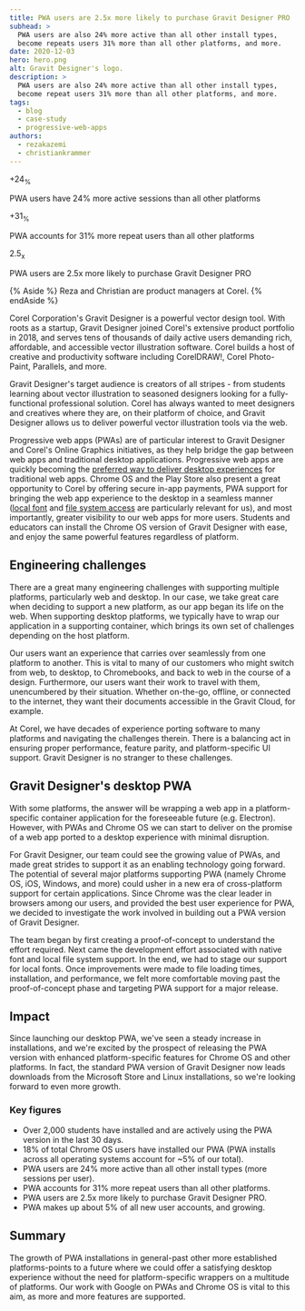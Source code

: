 ```yaml
---
title: PWA users are 2.5x more likely to purchase Gravit Designer PRO
subhead: >
  PWA users are also 24% more active than all other install types,
  become repeats users 31% more than all other platforms, and more.
date: 2020-12-03
hero: hero.png
alt: Gravit Designer's logo.
description: >
  PWA users are also 24% more active than all other install types,
  become repeat users 31% more than all other platforms, and more.
tags:
  - blog
  - case-study
  - progressive-web-apps
authors:
  - rezakazemi
  - christiankrammer
---
```


<div class="w-stats">
  <div class="w-stat">
    <p class="w-stat__figure">+24<sub class="w-stat__sub">%</sub></p>
    <p class="w-stat__desc">PWA users have 24% more active sessions than all other platforms</p>
  </div>
  <div class="w-stat">
    <p class="w-stat__figure">+31<sub class="w-stat__sub">%</sub></p>
    <p class="w-stat__desc">PWA accounts for 31% more repeat users than all other platforms</p>
  </div>
  <div class="w-stat">
    <p class="w-stat__figure">2.5<sub class="w-stat__sub">x</sub></p>
    <p class="w-stat__desc">PWA users are 2.5x more likely to purchase Gravit Designer PRO</p>
  </div>
</div>

{% Aside %}
  Reza and Christian are product managers at Corel.
{% endAside %}

Corel Corporation's Gravit Designer is a powerful vector design tool. With roots
as a startup, Gravit Designer joined Corel's extensive product portfolio in
2018, and serves tens of thousands of daily active users demanding rich,
affordable, and accessible vector illustration software. 
Corel builds a host of creative and productivity software including CorelDRAW!,
Corel Photo-Paint, Parallels, and more.

Gravit Designer's target audience is creators of all stripes - from students
learning about vector illustration to seasoned designers looking for a
fully-functional professional solution. Corel has always wanted to meet
designers and creatives where they are, on their platform of choice, and Gravit
Designer allows us to deliver powerful vector illustration tools via the web.

Progressive web apps (PWAs) are of particular interest to Gravit Designer and
Corel's Online Graphics initiatives, as they help bridge the gap between web
apps and traditional desktop applications. Progressive web apps are quickly
becoming the
[preferred way to deliver desktop experiences](https://chromeos.dev/en/web/desktop-progressive-web-apps)
for traditional web apps. Chrome OS and the Play Store also present a great
opportunity to Corel by offering secure in-app payments, PWA support for
bringing the web app experience to the desktop in a seamless manner ([local
font](/local-fonts/) and [file system
access](/file-system-access/) are particularly relevant for us),
and most importantly, greater visibility to our web apps for more users.
Students and educators can install the Chrome OS version of Gravit Designer with
ease, and enjoy the same powerful features regardless of platform.

## Engineering challenges

There are a great many engineering challenges with supporting multiple
platforms, particularly web and desktop. In our case, we take great care when
deciding to support a new platform, as our app began its life on the web. When
supporting desktop platforms, we typically have to wrap our application in a
supporting container, which brings its own set of challenges depending on the
host platform.

Our users want an experience that carries over seamlessly from one platform to
another. This is vital to many of our customers who might switch from web, to
desktop, to Chromebooks, and back to web in the course of a design. Furthermore,
our users want their work to travel with them, unencumbered by their situation.
Whether on-the-go, offline, or connected to the internet, they want their
documents accessible in the Gravit Cloud, for example.

At Corel, we have decades of experience porting software to many platforms and
navigating the challenges therein. There is a balancing act in ensuring proper
performance, feature parity, and platform-specific UI support. Gravit Designer
is no stranger to these challenges.

## Gravit Designer's desktop PWA

With some platforms, the answer will be wrapping a web app in a
platform-specific container application for the foreseeable future (e.g.
Electron). However, with PWAs and Chrome OS we can start to deliver on the
promise of a web app ported to a desktop experience with minimal disruption. 

For Gravit Designer, our team could see the growing value of PWAs, and made
great strides to support it as an enabling technology going forward. The
potential of several major platforms supporting PWA (namely Chrome OS, iOS,
Windows, and more) could usher in a new era of cross-platform support for
certain applications. Since Chrome was the clear leader in browsers among our
users, and provided the best user experience for PWA, we decided to investigate
the work involved in building out a PWA version of Gravit Designer.

The team began by first creating a proof-of-concept to understand the effort
required. Next came the development effort associated with native font and local
file system support. In the end, we had to stage our support for local fonts.
Once improvements were made to file loading times, installation, and
performance, we felt more comfortable moving past the proof-of-concept phase and
targeting PWA support for a major release.

## Impact

Since launching our desktop PWA, we've seen a steady increase in installations,
and we're excited by the prospect of releasing the PWA version with enhanced
platform-specific features for Chrome OS and other platforms. In fact, the
standard PWA version of Gravit Designer now leads downloads from the Microsoft
Store and Linux installations, so we're looking forward to even more
growth.

### Key figures

* Over 2,000 students have installed and are actively using the PWA
  version in the last 30 days.
* 18% of total Chrome OS users have installed our PWA (PWA installs across all
  operating systems account for ~5% of our total).
* PWA users are 24% more active than all other install types (more
  sessions per user).
* PWA accounts for 31% more repeat users than all other platforms.
* PWA users are 2.5x more likely to purchase Gravit Designer PRO.
* PWA makes up about 5% of all new user accounts, and growing.

## Summary

The growth of PWA installations in general-past other more established
platforms-points to a future where we could offer a satisfying desktop
experience without the need for platform-specific wrappers on a multitude of
platforms. Our work with Google on PWAs and Chrome OS is vital to this aim, as
more and more features are supported.
